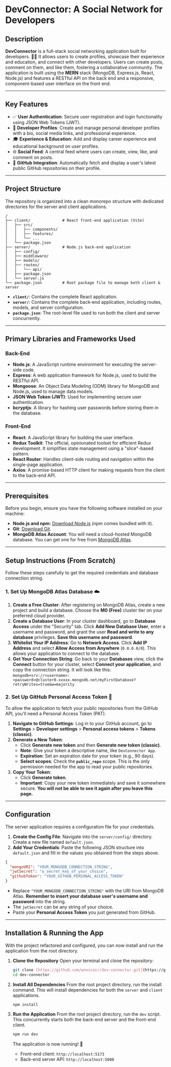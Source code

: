 # DevConnector: A Social Network for Developers

## Description

**DevConnector** is a full-stack social networking application built for developers. 👨‍💻 It allows users to create profiles, showcase their experience and education, and connect with other developers. Users can create posts, comment on them, and like them, fostering a collaborative community. The application is built using the **MERN** stack (MongoDB, Express.js, React, Node.js) and features a RESTful API on the back end and a responsive, component-based user interface on the front end.



***

## Key Features

* ✅ **User Authentication**: Secure user registration and login functionality using JSON Web Tokens (JWT).
* 👤 **Developer Profiles**: Create and manage personal developer profiles with a bio, social media links, and professional experience.
* 🎓 **Experience & Education**: Add and display career experience and educational background on user profiles.
* 🌐 **Social Feed**: A central feed where users can create, view, like, and comment on posts.
* 🐙 **GitHub Integration**: Automatically fetch and display a user's latest public GitHub repositories on their profile.

***

## Project Structure

The repository is organized into a clean monorepo structure with dedicated directories for the server and client applications.

```
/
├── client/              # React front-end application (Vite)
│   ├── src/
│   │   ├── components/
│   │   ├── features/
│   │   └── ...
│   └── package.json
├── server/              # Node.js back-end application
│   ├── config/
│   ├── middleware/
│   ├── models/
│   ├── routes/
│   │   └── api/
│   ├── package.json
│   └── server.js
└── package.json         # Root package file to manage both client & server
```
* **`client/`**: Contains the complete React application.
* **`server/`**: Contains the complete back-end application, including routes, models, and server configuration.
* **`package.json`**: The root-level file used to run both the client and server concurrently.

***

## Primary Libraries and Frameworks Used

### Back-End

* **Node.js**: A JavaScript runtime environment for executing the server-side code.
* **Express**: A web application framework for Node.js, used to build the RESTful API.
* **Mongoose**: An Object Data Modeling (ODM) library for MongoDB and Node.js, used to manage data models.
* **JSON Web Token (JWT)**: Used for implementing secure user authentication.
* **bcryptjs**: A library for hashing user passwords before storing them in the database.

### Front-End

* **React**: A JavaScript library for building the user interface.
* **Redux Toolkit**: The official, opinionated toolset for efficient Redux development. It simplifies state management using a "slice"-based pattern.
* **React Router**: Handles client-side routing and navigation within the single-page application.
* **Axios**: A promise-based HTTP client for making requests from the client to the back-end API.

***

## Prerequisites

Before you begin, ensure you have the following software installed on your machine:

* **Node.js and npm**: [Download Node.js](https://nodejs.org/en/download/) (npm comes bundled with it).
* **Git**: [Download Git](https://git-scm.com/downloads).
* **MongoDB Atlas Account**: You will need a cloud-hosted MongoDB database. You can get one for free from [MongoDB Atlas](https://www.mongodb.com/cloud/atlas/register).

***

## Setup Instructions (From Scratch)

Follow these steps carefully to get the required credentials and database connection string.

### 1. Set Up MongoDB Atlas Database ☁️

1.  **Create a Free Cluster**: After registering on MongoDB Atlas, create a new project and build a database. Choose the **M0 (Free)** cluster tier on your preferred cloud provider.
2.  **Create a Database User**: In your cluster dashboard, go to **Database Access** under the "Security" tab. Click **Add New Database User**, enter a username and password, and grant the user **Read and write to any database** privileges. **Save this username and password**.
3.  **Whitelist Your IP Address**: Go to **Network Access**. Click **Add IP Address** and select **Allow Access from Anywhere** (`0.0.0.0/0`). This allows your application to connect to the database.
4.  **Get Your Connection String**: Go back to your **Databases** view, click the **Connect** button for your cluster, select **Connect your application**, and copy the connection string. It will look like this:
    `mongodb+srv://<username>:<password>@cluster0.xxxxx.mongodb.net/myFirstDatabase?retryWrites=true&w=majority`

### 2. Set Up GitHub Personal Access Token 🔑

To allow the application to fetch your public repositories from the GitHub API, you'll need a Personal Access Token (PAT).

1.  **Navigate to GitHub Settings**: Log in to your GitHub account, go to **Settings** > **Developer settings** > **Personal access tokens** > **Tokens (classic)**.
2.  **Generate a New Token**:
    * Click **Generate new token** and then **Generate new token (classic)**.
    * **Note**: Give your token a descriptive name, like `DevConnector App`.
    * **Expiration**: Set an expiration date for your token (e.g., 90 days).
    * **Select scopes**: Check the **`public_repo`** scope. This is the only permission needed for the app to read your public repositories.
3.  **Copy Your Token**:
    * Click **Generate token**.
    * **Important**: Copy your new token immediately and save it somewhere secure. **You will not be able to see it again after you leave this page.**

***

## Configuration

The server application requires a configuration file for your credentials.

1.  **Create the Config File**: Navigate into the `server/config/` directory. Create a new file named `default.json`.
2.  **Add Your Credentials**: Paste the following JSON structure into `default.json` and fill in the values you obtained from the steps above.

```json
{
  "mongoURI": "YOUR_MONGODB_CONNECTION_STRING",
  "jwtSecret": "a_secret_key_of_your_choice",
  "githubToken": "YOUR_GITHUB_PERSONAL_ACCESS_TOKEN"
}
```
* Replace `"YOUR_MONGODB_CONNECTION_STRING"` with the URI from MongoDB Atlas. **Remember to insert your database user's username and password** into the string.
* The `jwtSecret` can be any string of your choice.
* Paste your **Personal Access Token** you just generated from GitHub.

***

## Installation & Running the App

With the project refactored and configured, you can now install and run the application from the root directory.

1.  **Clone the Repository**
    Open your terminal and clone the repository:
    ```bash
    git clone [https://github.com/wnossair/dev-connector.git](https://github.com/wnossair/dev-connector.git)
    cd dev-connector
    ```

2.  **Install All Dependencies**
    From the root project directory, run the install command. This will install dependencies for both the `server` and `client` applications.
    ```bash
    npm install
    ```

3.  **Run the Application**
    From the root project directory, run the `dev` script. This concurrently starts both the back-end server and the front-end client.
    ```bash
    npm run dev
    ```
    The application is now running! 🚀
    * Front-end client: `http://localhost:5173`
    * Back-end server API: `http://localhost:5000`
